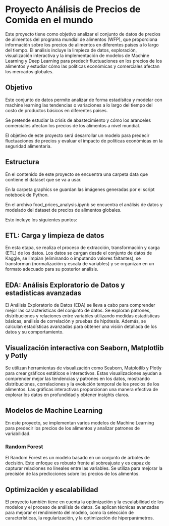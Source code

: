 # Proyecto Análisis de Precios de Comida en el mundo 

Este proyecto tiene como objetivo analizar el conjunto de datos de precios de alimentos del programa mundial de alimentos (WFP), que proporciona información sobre los precios de alimentos en diferentes países a lo largo del tiempo. El análisis incluye la limpieza de datos, exploración, visualización interactiva y la implementación de modelos de Machine Learning y Deep Learning para predecir fluctuaciones en los precios de los alimentos y estudiar cómo las políticas económicas y comerciales afectan los mercados globales.


##  Objetivo

Este conjunto de datos permite analizar de forma estadísitca y modelar con machine learning las tendencias o variaciones a lo largo del tiempo del costo de productos básicos en diferentes países. 

Se pretende estudiar la crisis de abastecimiento y cómo los 
aranceles comerciales afectan los precios de los alimentos 
a nivel mundial. 

El objetivo de este proyecto será desarrollar un modelo para predecir fluctuaciones de precios y evaluar el impacto de políticas económicas en la seguridad alimentaria.


## Estructura

En el contenido de este proyecto se encuentra una carpeta
data que contiene el dataset que se va a usar.

En la carpeta graphics se guardan las imágenes generadas por 
el script notebook de Python.

En el archivo food_prices_analysis.ipynb se encuentra el análisis de datos y modelado del dataset de precios de alimentos globales.

Esto incluye los siguientes puntos: 

## ETL: Carga y limpieza de datos

En esta etapa, se realiza el proceso de extracción, transformación y carga (ETL) de los datos. Los datos se cargan desde el conjunto de datos de Kaggle, se limpian (eliminando o imputando valores faltantes), se transforman (normalización y escala de variables) y se organizan en un formato adecuado para su posterior análisis.


## EDA: Análisis Exploratorio de Datos y estadísticas avanzadas

El Análisis Exploratorio de Datos (EDA) se lleva a cabo para comprender mejor las características del conjunto de datos. Se exploran patrones, distribuciones y relaciones entre variables utilizando medidas estadísticas básicas, análisis de correlación y pruebas de hipótesis. Además, se calculan estadísticas avanzadas para obtener una visión detallada de los datos y su comportamiento.


## Visualización interactiva con Seaborn, Matplotlib y Potly

Se utilizan herramientas de visualización como Seaborn, Matplotlib y Plotly para crear gráficos estáticos e interactivos. Estas visualizaciones ayudan a comprender mejor las tendencias y patrones en los datos, mostrando distribuciones, correlaciones y la evolución temporal de los precios de los alimentos. Las gráficas interactivas proporcionan una manera efectiva de explorar los datos en profundidad y obtener insights claros.


## Modelos de Machine Learning 

En este proyecto, se implementan varios modelos de Machine Learning para predecir los precios de los alimentos y analizar patrones de variabilidad.

### Random Forest
El Random Forest es un modelo basado en un conjunto de árboles de decisión. Este enfoque es robusto frente al sobreajuste y es capaz de capturar relaciones no lineales entre las variables. Se utiliza para mejorar la precisión de las predicciones sobre los precios de los alimentos.

## Optimización y escalabilidad
El proyecto también tiene en cuenta la optimización y la escalabilidad de los modelos y el proceso de análisis de datos. Se aplican técnicas avanzadas para mejorar el rendimiento del modelo, como la selección de características, la regularización, y la optimización de hiperparámetros. 